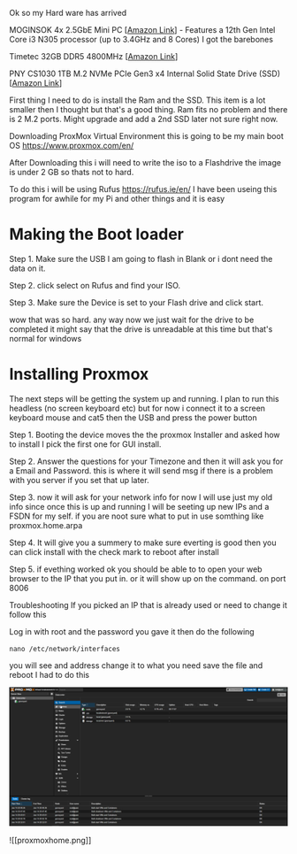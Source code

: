 Ok so my Hard ware has arrived


MOGINSOK 4x 2.5GbE Mini PC [[Amazon Link](https://amzn.to/4aKXqXf)] - Features a 12th Gen Intel Core i3 N305 processor (up to 3.4GHz and 8 Cores) I got the barebones

Timetec 32GB DDR5 4800MHz [[Amazon Link](https://amzn.to/48tV9y7)] 

PNY CS1030 1TB M.2 NVMe PCIe Gen3 x4 Internal Solid State Drive (SSD) [[Amazon Link](https://amzn.to/3HeBu9C)]

First thing I need to do is install the Ram and the SSD. This item is a lot smaller then I thought but that's a good thing. Ram fits no problem and there is 2 M.2 ports. Might upgrade and add a 2nd SSD later not sure right now. 

Downloading ProxMox Virtual Environment this is going to be my main boot OS
https://www.proxmox.com/en/

After Downloading this i will need to write the iso to a Flashdrive the image is under 2 GB so thats not to hard.

To do this i will be using Rufus https://rufus.ie/en/ I have been useing this program for awhile for my Pi and other things and it is easy


# Making the Boot loader

Step 1. Make sure the USB I am going to flash in Blank or i dont need the data on it.

Step 2. click select on Rufus and find your ISO. 

Step 3. Make sure the Device is set to your Flash drive and click start.

wow that was so hard. any way now we just wait for the drive to be completed it might say that the drive is unreadable at this time but that's normal for windows

# Installing Proxmox

The next steps will be getting the system up and running. I plan to run this headless (no screen keyboard etc) but for now i connect it to a screen keyboard mouse and cat5 then the USB and press the power button

Step 1. Booting the device moves the the proxmox Installer and asked how to install I pick the first one for GUI install. 

Step 2. Answer the questions for your Timezone  and then it will ask you for a Email and Password. this is where it will send msg if there is a problem with you server if you set that up later.

Step 3. now it will ask for your network info for now I will use just my old info since once this is up and running I will be seeting up new IPs and a FSDN for my self. if you are noot sure what to put in use somthing like proxmox.home.arpa

Step 4. It will give you a summery to make sure everting is good then you can click install with the check mark to reboot after install

Step 5. if evething worked ok you should be able to to open your web browser to the IP that you put in. or it will show up on the command. on port 8006

Troubleshooting 
If you picked an IP that is already used or need to change it follow this

Log in with root and the password you gave it then do the following

```
nano /etc/network/interfaces
```

you will see and address change it to what you need save the file and reboot I had to do this

<img src="/Projects/images/proxmoxhome.png">

![[proxmoxhome.png]]